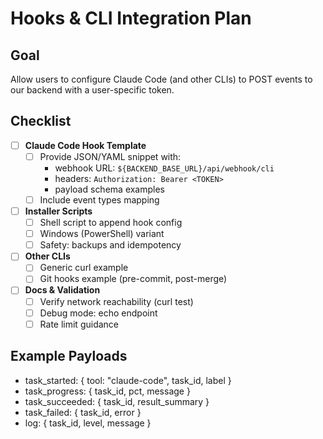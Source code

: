 # Hooks & CLI Integration Plan

## Goal
Allow users to configure Claude Code (and other CLIs) to POST events to our backend with a user-specific token.

## Checklist
- [ ] __Claude Code Hook Template__
  - [ ] Provide JSON/YAML snippet with:
    - webhook URL: `${BACKEND_BASE_URL}/api/webhook/cli`
    - headers: `Authorization: Bearer <TOKEN>`
    - payload schema examples
  - [ ] Include event types mapping
- [ ] __Installer Scripts__
  - [ ] Shell script to append hook config
  - [ ] Windows (PowerShell) variant
  - [ ] Safety: backups and idempotency
- [ ] __Other CLIs__
  - [ ] Generic curl example
  - [ ] Git hooks example (pre-commit, post-merge)
- [ ] __Docs & Validation__
  - [ ] Verify network reachability (curl test)
  - [ ] Debug mode: echo endpoint
  - [ ] Rate limit guidance

## Example Payloads
- task_started: { tool: "claude-code", task_id, label }
- task_progress: { task_id, pct, message }
- task_succeeded: { task_id, result_summary }
- task_failed: { task_id, error }
- log: { task_id, level, message }
